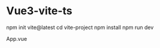 # Vue3-vite-ts

npm init vite@latest
cd vite-project
npm install 
npm run dev


App.vue
<template>
  <div>{{ message1 ? "message1存在值" : "message1没有值" }}</div>
  <div v-text="message1"></div>
  <div>{{ message2 + 1 }}</div>
  <div>{{ message3.split(",") }}</div>
  <div>{{ message3.split(",").map((v) => `map方法${v}`) }}</div>
  <div v-html="message4"></div>
  <!-- v-if注释掉节点 -->
  <div v-if="flag" v-text="message1"></div>
  <!-- v-show操作css display -->
  <div v-show="flag" v-text="message1"></div>
  <!-- v-else-if -->
  <div>
    <div v-if="flag2 == 'A'">A</div>
    <div v-else-if="flag2 == 'B'">B</div>
    <div v-else-if="flag2 == 'C'">C</div>
    <div v-else="flag2 == 'D'">D</div>
  </div>

  <div>name:{{ jsonData.name }}</div>
  <div>age:{{ jsonData.age }}</div>

  <!-- v-on：click 与 @ -->
  <div><button v-on:click="clickTap">123</button></div>
  <div><button @click="clickTap">123</button></div>

  <!-- 点击父级与子集关系 -->
  <div @click="clickParent">
    <button @click="clickTap">点击触发父级与子集</button>
  </div>
  <!-- 只触发子集事件 -->
  <div @click="clickParent">
    <button @click.stop="clickTap">使用.stop只触发子集</button>
  </div>
</template>

<script setup lang="ts">
import { assert } from "@vue/compiler-core";

import * as jsonData1 from "./assets/test.json";
const message1: string = "v-text";
const message2: number = 12;
const message3: string = "你好1,你好2,你好3";
const message4: string = "<section>v-html渲染标签</section>";

const flag: boolean = true;
const flag2: String = "D";

const jsonData = jsonData1;

const clickTap = () => {
  console.log("触发了点击事件");
};

const clickParent = () => {
  console.log("点击了父级");
};
</script>

<style>
#app {
  font-family: Avenir, Helvetica, Arial, sans-serif;
  -webkit-font-smoothing: antialiased;
  -moz-osx-font-smoothing: grayscale;
  text-align: center;
  color: #2c3e50;
  margin-top: 60px;
}
</style>
